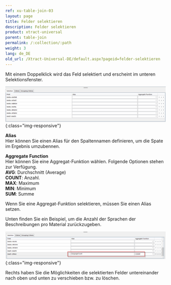 ```yaml
---
ref: xu-table-join-03
layout: page
title: Felder selektieren
description: Felder selektieren
product: xtract-universal
parent: table-join
permalink: /:collection/:path
weight: 3
lang: de_DE
old_url: /Xtract-Universal-DE/default.aspx?pageid=felder-selektieren
---
```


Mit einem Doppelklick wird das Feld selektiert und erscheint im unteren Selektionsfenster.

![tj-selected-columns](/img/content/tj-selected-columns.jpg){:class="img-responsive"}

**Alias**<br>
Hier können Sie einen Alias für den Spaltennamen definieren, um die Spate im Ergebnis umzubennen. 

**Aggregate Function** <br>
Hier können Sie eine Aggregat-Funktion wählen. Folgende Optionen stehen zur Verfügung.<br>
**AVG**: Durchschnitt (Average)<br>
**COUNT**: Anzahl. <br>
**MAX**: Maximum<br>
**MIN**: Minimum<br>
**SUM**: Summe<br>

Wenn Sie eine Aggregat-Funktion selektieren, müssen Sie einen Alias setzen. 

Unten finden Sie ein Beispiel, um die Anzahl der Sprachen der Beschreibungen pro Material zurückzugeben. 

![tj-aggregate-count](/img/content/tj-aggregate-count.jpg){:class="img-responsive"}

Rechts haben Sie die Möglichkeiten die selektierten Felder untereinander nach oben und unten zu verschieben bzw. zu löschen.